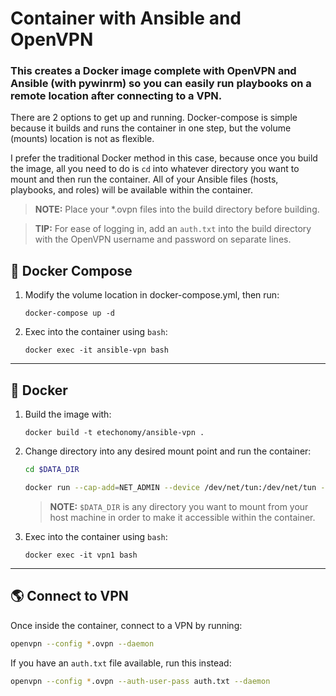 # Container with Ansible and OpenVPN

### This creates a Docker image complete with OpenVPN and Ansible (with pywinrm) so you can easily run playbooks on a remote location after connecting to a VPN.

There are 2 options to get up and running. Docker-compose is simple because it builds and runs the container in one step, but the volume (mounts) location is not as flexible.

I prefer the traditional Docker method in this case, because once you build the image, all you need to do is `cd` into whatever directory you want to mount and then run the container. All of your Ansible files (hosts, playbooks, and roles) will be available within the container.

>**NOTE:** Place your *.ovpn files into the build directory before building.

>**TIP:** For ease of logging in, add an `auth.txt` into the build directory with the OpenVPN username and password on separate lines.

## :whale2: Docker Compose

1. Modify the volume location in docker-compose.yml, then run:
    ```
    docker-compose up -d
    ```
2. Exec into the container using `bash`:
    ```
    docker exec -it ansible-vpn bash
    ```
---

## :whale: Docker

1. Build the image with:
    ```
    docker build -t etechonomy/ansible-vpn .
    ```

2. Change directory into any desired mount point and run the container:
    ```bash
    cd $DATA_DIR
    ```
    ```bash
    docker run --cap-add=NET_ADMIN --device /dev/net/tun:/dev/net/tun --mount type=bind,source=$(pwd),target=/tmp/mount -w /tmp -td -e 'PS1=[\u@\h \W]\$ ' --hostname ansible --name ansible-vpn etechonomy/ansible-vpn
    ```
    >**NOTE:** `$DATA_DIR` is any directory you want to mount from your host machine in order to make it accessible within the container.

3. Exec into the container using `bash`:
    ```
    docker exec -it vpn1 bash
    ```

---

## :earth_americas: Connect to VPN

Once inside the container, connect to a VPN by running:

```bash
openvpn --config *.ovpn --daemon
```

If you have an `auth.txt` file available, run this instead:
```bash
openvpn --config *.ovpn --auth-user-pass auth.txt --daemon
```